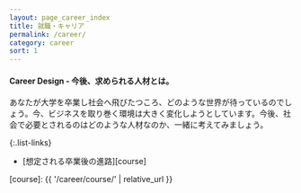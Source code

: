 ```yaml
---
layout: page_career_index
title: 就職・キャリア
permalink: /career/
category: career
sort: 1
---
```


#### Career Design - 今後、求められる人材とは。

あなたが大学を卒業し社会へ飛びたつころ、どのような世界が待っているのでしょう。今、ビジネスを取り巻く環境は大きく変化しようとしています。今後、社会で必要とされるのはどのような人材なのか、一緒に考えてみましょう。

{:.list-links}
*   [想定される卒業後の進路][course]



[course]: {{ '/career/course/' | relative_url }}

